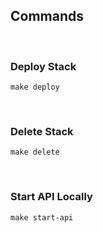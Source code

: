 ## Commands

<br>

### Deploy Stack

```
make deploy
```

<br>

### Delete Stack

```
make delete
```

<br>

### Start API Locally

```
make start-api
```

